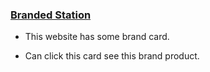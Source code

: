 

### [Branded Station](https://brand-shop-5b25c.web.app)


- This website has some brand card.

- Can click this card see this brand product.
<!-- 
- Can see this product details.

- Can update this product, is this private

- This product can add to my cart.

- My Cart product you can delete.

- This Website you can do dark mode. -->

